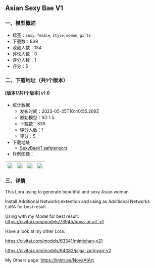 ## Asian Sexy Bae V1
### 一、模型概述

- 标签：`sexy`, `female`, `style`, `woman`, `girls`
- 下载数：839
- 收藏人数：134
- 评论人数：0
- 评分人数：1
- 评分：5

### 二、下载地址（共1个版本）

#### [版本1/共1个版本] v1.0

- 统计数据
  - 发布时间：2023-05-25T10:40:55.209Z
  - 原始模型：SD 1.5
  - 下载数：839
  - 评分人数：1
  - 评分：5
- 下载地址
  - [SexyBaeV1.safetensors](https://civitai.com/api/download/models/80610)
- 样例图像：

| <img src="https://image.civitai.com/xG1nkqKTMzGDvpLrqFT7WA/708dc7df-f9b3-41ca-a2b7-30acfdd39d2f/width=450/904631.jpeg" /> | <img src="https://image.civitai.com/xG1nkqKTMzGDvpLrqFT7WA/711cd671-102f-4398-814d-1915f3890f2c/width=450/904632.jpeg" /> | <img src="https://image.civitai.com/xG1nkqKTMzGDvpLrqFT7WA/1b3eb31d-9cdc-4bf1-9764-92a6b5026a94/width=450/904633.jpeg" /> | <img src="https://image.civitai.com/xG1nkqKTMzGDvpLrqFT7WA/53f5b7b5-db36-4b42-bd35-4d3e5d6c2564/width=450/904637.jpeg" /> |
| ---- | ---- | ---- | ---- |


### 三、详情
<p>This Lora using to generate beautiful and sexy Asian woman</p><p>Install Additional Networks extention and using as Additional Networks LoRA for best result</p><p>Using with my Model for best result: <a target="_blank" rel="ugc" href="https://civitai.com/models/73945/nova-ai-art-v1">https://civitai.com/models/73945/nova-ai-art-v1</a></p><p></p><p>Have a look at my other Lora: </p><p><a target="_blank" rel="ugc" href="https://civitai.com/models/63341/mimichan-v21">https://civitai.com/models/63341/mimichan-v21</a></p><p><a target="_blank" rel="ugc" href="https://civitai.com/models/64082/jajaa-zarinyap-v2">https://civitai.com/models/64082/jajaa-zarinyap-v2</a></p><p>My Others page: <a target="_blank" rel="ugc" href="https://linktr.ee/NovaAIArt">https://linktr.ee/NovaAIArt</a></p>